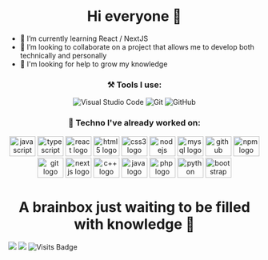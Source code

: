 <h1 align="center">Hi everyone 👋</h1>

<!--
**Xuottac/Xuottac** is a ✨ _special_ ✨ repository because its `README.md` (this file) appears on your GitHub profile.

Here are some ideas to get you started:
-->


- 🌱 I’m currently learning React / NextJS
- 👯 I’m looking to collaborate on a project that allows me to develop both technically and personally
- 🤔 I'm looking for help to grow my knowledge

<h3 align="center">⚒ Tools I use:</h3>
<p align="center">
<a target="_blank"><img alt="Visual Studio Code" src="https://img.shields.io/badge/Visual%20Studio%20Code-%2312100E.svg?logo=visual-studio-code&style=for-the-badge&logoColor=blue"/></a> 
<a target="_blank"><img alt="Git" src="https://img.shields.io/badge/Git-%2312100E.svg?logo=git&style=for-the-badge"/></a> 
<a target="_blank"><img alt="GitHub" src="https://img.shields.io/badge/GitHub-black?logo=GitHub&style=for-the-badge"/></a> 
</p>

<h3 align="center">📄 Techno I've already worked on:</h3>
<p align="center">
  <img src="https://cdn.jsdelivr.net/gh/devicons/devicon/icons/javascript/javascript-original.svg" height="40" width="52" alt="javascript logo"  />
  <img src="https://cdn.jsdelivr.net/gh/devicons/devicon/icons/typescript/typescript-original.svg" height="40" width="52" alt="typescript logo"  />
  <img src="https://cdn.jsdelivr.net/gh/devicons/devicon/icons/react/react-original.svg" height="40" width="52" alt="react logo"  />
  <img src="https://cdn.jsdelivr.net/gh/devicons/devicon/icons/html5/html5-original.svg" height="40" width="52" alt="html5 logo"  />
  <img src="https://cdn.jsdelivr.net/gh/devicons/devicon/icons/css3/css3-original.svg" height="40" width="52" alt="css3 logo"  />
  <img src="https://cdn.jsdelivr.net/gh/devicons/devicon/icons/nodejs/nodejs-original.svg" height="40" width="52" alt="nodejs logo"  />
  <img src="https://cdn.jsdelivr.net/gh/devicons/devicon/icons/mysql/mysql-original.svg" height="40" width="52" alt="mysql logo"  />
  <img src="https://cdn.jsdelivr.net/gh/devicons/devicon/icons/github/github-original.svg" height="40" width="52" alt="github logo"  />
  <img src="https://cdn.jsdelivr.net/gh/devicons/devicon/icons/npm/npm-original-wordmark.svg" height="40" width="52" alt="npm logo"  />
  <img src="https://cdn.jsdelivr.net/gh/devicons/devicon/icons/git/git-original.svg" height="40" width="52" alt="git logo"  />
  <img src="https://cdn.jsdelivr.net/gh/devicons/devicon/icons/nextjs/nextjs-original.svg" height="40" width="52" alt="nextjs logo"  />
  <img src="https://github.com/Xuottac/Xuottac/assets/74898398/4204ae3b-2b0d-450b-a91a-7d8b05aa40ac" height="40" width="52" alt="c++ logo"  />
  <img src="https://github.com/Xuottac/Xuottac/assets/74898398/a84d2110-d3bc-4bb7-9fbd-153c0596316b" height="40" width="52" alt="java logo"  />
  <img src="https://github.com/Xuottac/Xuottac/assets/74898398/e9483555-a45c-4881-87ff-d648e2c988d1" height="40" width="52" alt="php logo"  />
  <img src="https://github.com/Xuottac/Xuottac/assets/74898398/00405465-c770-49b8-9c1f-0e714f53f35a" height="40" width="52" alt="python logo"  />
  <img src="https://github.com/Xuottac/Xuottac/assets/74898398/32b47f46-010a-4683-92fc-27152d52bd0f" height="40" width="52" alt="bootstrap logo"  />
</p>

<h1 align="center">A brainbox just waiting to be filled with knowledge 🧠</h1>

[<img src="https://img.shields.io/badge/linkedin-%230077B5.svg?&style=for-the-badge&logo=linkedin&logoColor=white">](https://www.linkedin.com/in/alric-cattoux-8698b31b2/) [<img src="https://img.shields.io/badge/gmail-%23EE0000.svg?&style=for-the-badge&logo=gmail&logoColor=white">](mailto:alriccattouxpro@gmail.com)
![Visits Badge](https://badges.pufler.dev/visits/xuottac/xuottac?style=for-the-badge)
